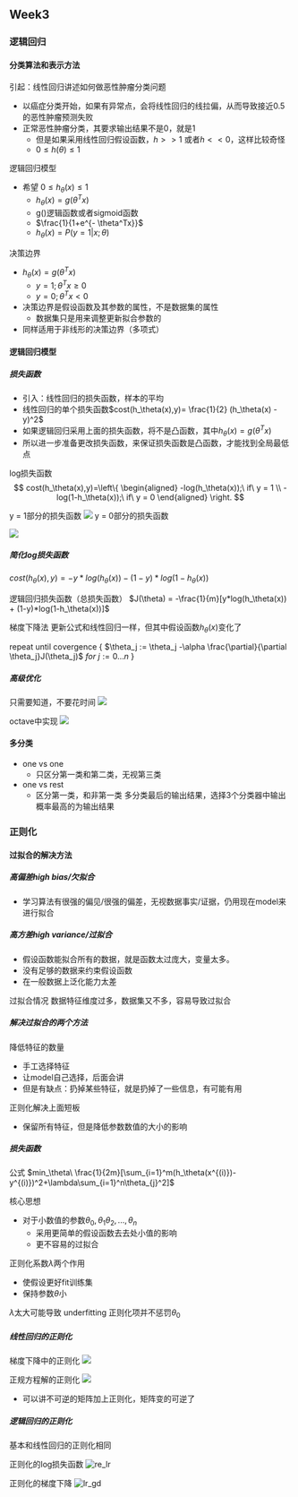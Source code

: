 ## Week3 


### 逻辑回归

#### 分类算法和表示方法
引起：线性回归讲述如何做恶性肿瘤分类问题
- 以癌症分类开始，如果有异常点，会将线性回归的线拉偏，从而导致接近0.5的恶性肿瘤预测失败
- 正常恶性肿瘤分类，其要求输出结果不是0，就是1
    - 但是如果采用线性回归假设函数，$h >> 1$ 或者$h << 0$，这样比较奇怪
    - $0 \leq h(\theta) \leq 1$

逻辑回归模型
- 希望 $0 \leq h_{\theta}(x) \leq 1$
    - $h_{\theta}(x) = g(\theta^Tx)$
    - g()逻辑函数或者sigmoid函数
    - $\frac{1}{1+e^{- \theta^Tx}}$
    - $h_{\theta}(x) = P(y=1|x;\theta)$

决策边界
- $h_{\theta}(x) = g(\theta^Tx)$
    - $y = 1; \theta^Tx \geq 0$
    - $y = 0; \theta^Tx < 0$
- 决策边界是假设函数及其参数的属性，不是数据集的属性
    - 数据集只是用来调整更新拟合参数的
- 同样适用于非线形的决策边界（多项式）

#### 逻辑回归模型

##### 损失函数
- 引入：线性回归的损失函数，样本的平均
- 线性回归的单个损失函数$cost(h_\theta(x),y)= \frac{1}{2} (h_\theta(x) - y)^2$
- 如果逻辑回归采用上面的损失函数，将不是凸函数，其中$h_{\theta}(x) = g(\theta^Tx)$
- 所以进一步准备更改损失函数，来保证损失函数是凸函数，才能找到全局最低点

log损失函数
$$ cost(h_\theta(x),y)=\left\{
\begin{aligned}
-log(h_\theta(x));\ if\ y = 1 \\
-log(1-h_\theta(x));\ if\ y = 0
\end{aligned}
\right.
$$

y = 1部分的损失函数
![](https://user-images.githubusercontent.com/41643043/55682244-7faa1c80-5963-11e9-9459-34c480961fae.png)
y = 0部分的损失函数

![](https://user-images.githubusercontent.com/41643043/55682245-8042b300-5963-11e9-8592-d79168155c17.png)


##### 简化log损失函数
$cost(h_\theta(x),y) = -y*log(h_\theta(x)) - (1-y)*log(1-h_\theta(x))$

逻辑回归损失函数（总损失函数）
$J(\theta) = -\frac{1}{m}[y*log(h_\theta(x)) + (1-y)*log(1-h_\theta(x))]$


梯度下降法
更新公式和线性回归一样，但其中假设函数$h_\theta(x)$变化了

repeat until covergence {
    $\theta_j := \theta_j -\alpha \frac{\partial}{\partial \theta_j}J(\theta_j)$ $for\ j := 0...n$
}

##### 高级优化
只需要知道，不要花时间
![](https://user-images.githubusercontent.com/41643043/55684287-18e52d00-597c-11e9-8e39-e75f5cf2eef8.png)

octave中实现
![](https://user-images.githubusercontent.com/41643043/55684311-547ff700-597c-11e9-9507-b9b5a2aa7c42.png)



#### 多分类
- one vs one
    - 只区分第一类和第二类，无视第三类
- one vs rest
    - 区分第一类，和非第一类
多分类最后的输出结果，选择3个分类器中输出概率最高的为输出结果


### 正则化

#### 过拟合的解决方法

##### 高偏差high bias/欠拟合
- 学习算法有很强的偏见/很强的偏差，无视数据事实/证据，仍用现在model来进行拟合

##### 高方差high variance/过拟合
- 假设函数能拟合所有的数据，就是函数太过庞大，变量太多。
- 没有足够的数据来约束假设函数
- 在一般数据上泛化能力太差

过拟合情况
数据特征维度过多，数据集又不多，容易导致过拟合

##### 解决过拟合的两个方法
降低特征的数量
- 手工选择特征
- 让model自己选择，后面会讲
- 但是有缺点：扔掉某些特征，就是扔掉了一些信息，有可能有用

正则化解决上面短板
- 保留所有特征，但是降低参数数值的大小的影响

##### 损失函数

公式 $min_\theta\ \frac{1}{2m}[\sum_{i=1}^m(h_\theta(x^{(i)})-y^{(i)})^2+\lambda\sum_{i=1}^n\theta_{j}^2]$

核心思想
- 对于小数值的参数$\theta_0,\theta_1\theta_2,...,\theta_n$
    - 采用更简单的假设函数去去处小值的影响
    - 更不容易的过拟合

正则化系数$\lambda$两个作用
- 使假设更好fit训练集
- 保持参数$\theta$小

$\lambda$太大可能导致 underfitting
正则化项并不惩罚$\theta_0$

##### 线性回归的正则化

梯度下降中的正则化
![](https://user-images.githubusercontent.com/41643043/55685500-9e230e80-5989-11e9-83e2-2dbd08424402.png)


正规方程解的正则化
![](https://user-images.githubusercontent.com/41643043/55685501-9e230e80-5989-11e9-8417-8f4ea1518286.png)
- 可以讲不可逆的矩阵加上正则化，矩阵变的可逆了


##### 逻辑回归的正则化
基本和线性回归的正则化相同

正则化的log损失函数
![re_lr](https://user-images.githubusercontent.com/41643043/55692855-3814a680-59de-11e9-9213-db917a38f949.png)

正则化的梯度下降
![lr_gd](https://user-images.githubusercontent.com/41643043/55692854-3814a680-59de-11e9-9f4b-1aa0e2ec9b65.png)


